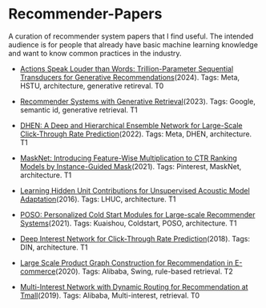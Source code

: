 # Recommender-Papers
A curation of recommender system papers that I find useful. The intended audience is for people that already have basic machine learning knowledge and want to know common practices in the industry.

- [Actions Speak Louder than Words: Trillion-Parameter Sequential Transducers for Generative Recommendations](https://arxiv.org/pdf/2402.17152)(2024).  Tags: Meta, HSTU, architecture, generative retireval.  T0

- [Recommender Systems with Generative Retrieval](https://arxiv.org/pdf/2305.05065)(2023).  Tags: Google, semantic id, generative retrieval.  T1

- [DHEN: A Deep and Hierarchical Ensemble Network for Large-Scale Click-Through Rate Prediction](https://arxiv.org/abs/2203.11014)(2022).  Tags: Meta, DHEN, architecture.  T1

- [MaskNet: Introducing Feature-Wise Multiplication to CTR Ranking Models by Instance-Guided Mask](https://arxiv.org/pdf/2102.07619)(2021).  Tags: Pinterest, MaskNet, architecture.  T1

- [Learning Hidden Unit Contributions for Unsupervised Acoustic Model Adaptation](https://arxiv.org/abs/1601.02828)(2016).  Tags: LHUC, architecture.  T1

- [POSO: Personalized Cold Start Modules for Large-scale Recommender Systems](https://arxiv.org/abs/2108.04690)(2021).  Tags: Kuaishou, Coldstart, POSO, architecture.  T1

- [Deep Interest Network for Click-Through Rate Prediction](https://arxiv.org/pdf/1706.06978)(2018).  Tags: DIN, architecture.  T1

- [Large Scale Product Graph Construction for Recommendation in E-commerce](https://arxiv.org/pdf/2010.05525)(2020).  Tags: Alibaba, Swing, rule-based retrieval.  T2

- [Multi-Interest Network with Dynamic Routing for Recommendation at Tmall](https://arxiv.org/pdf/1904.08030)(2019).  Tags: Alibaba, Multi-interest, retrieval.  T0
